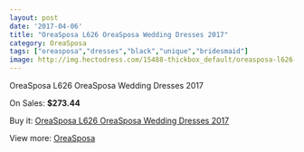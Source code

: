 ```yaml
---
layout: post
date: '2017-04-06'
title: "OreaSposa L626 OreaSposa Wedding Dresses 2017"
category: OreaSposa
tags: ["oreasposa","dresses","black","unique","bridesmaid"]
image: http://img.hectodress.com/15488-thickbox_default/oreasposa-l626-oreasposa-wedding-dresses-2013.jpg
---
```

OreaSposa L626 OreaSposa Wedding Dresses 2017

On Sales: **$273.44**
<a href="https://www.hectodress.com/oreasposa/7578-oreasposa-l626-oreasposa-wedding-dresses-2013.html"><amp-img layout="responsive" width="600" height="600" src="//img.hectodress.com/15488-thickbox_default/oreasposa-l626-oreasposa-wedding-dresses-2013.jpg" alt="OreaSposa L626 OreaSposa Wedding Dresses 2017 0" /></a>
<a href="https://www.hectodress.com/oreasposa/7578-oreasposa-l626-oreasposa-wedding-dresses-2013.html"><amp-img layout="responsive" width="600" height="600" src="//img.hectodress.com/15491-thickbox_default/oreasposa-l626-oreasposa-wedding-dresses-2013.jpg" alt="OreaSposa L626 OreaSposa Wedding Dresses 2017 1" /></a>
<a href="https://www.hectodress.com/oreasposa/7578-oreasposa-l626-oreasposa-wedding-dresses-2013.html"><amp-img layout="responsive" width="600" height="600" src="//img.hectodress.com/15490-thickbox_default/oreasposa-l626-oreasposa-wedding-dresses-2013.jpg" alt="OreaSposa L626 OreaSposa Wedding Dresses 2017 2" /></a>
<a href="https://www.hectodress.com/oreasposa/7578-oreasposa-l626-oreasposa-wedding-dresses-2013.html"><amp-img layout="responsive" width="600" height="600" src="//img.hectodress.com/15489-thickbox_default/oreasposa-l626-oreasposa-wedding-dresses-2013.jpg" alt="OreaSposa L626 OreaSposa Wedding Dresses 2017 3" /></a>

Buy it: [OreaSposa L626 OreaSposa Wedding Dresses 2017](https://www.hectodress.com/oreasposa/7578-oreasposa-l626-oreasposa-wedding-dresses-2013.html "OreaSposa L626 OreaSposa Wedding Dresses 2017")

View more: [OreaSposa](https://www.hectodress.com/132-oreasposa "OreaSposa")